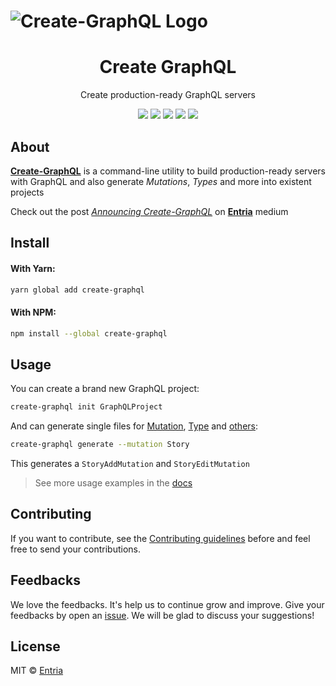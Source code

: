 # ![Create-GraphQL Logo](/media/logo.png)

<h1 align="center">Create GraphQL</h1>
<p align="center">
  Create production-ready GraphQL servers
</p>

<p align="center">
  <a href="https://travis-ci.org/graphql-community/create-graphql"><img src="https://travis-ci.org/graphql-community/create-graphql.svg?branch=master"></a>
  <a href="https://ci.appveyor.com/project/graphql-community/create-graphql/branch/master"><img src="https://ci.appveyor.com/api/projects/status/cpxul2ofnyf6ypy8/branch/master?svg=true"></a>
  <a href="https://codecov.io/gh/graphql-community/create-graphql"><img src="https://img.shields.io/codecov/c/github/graphql-community/create-graphql.svg"></a>
  <a href="https://github.com/airbnb/javascript"><img src="https://img.shields.io/badge/code%20style-airbnb-blue.svg"></a>
  <a href="https://github.com/graphql-community/create-graphql/issues"><img src="https://img.shields.io/badge/contributions-welcome-brightgreen.svg?style=flat"></a>
</p>



## About
**[Create-GraphQL](https://github.com/graphql-community/create-graphql)** is a command-line utility to build production-ready servers with GraphQL and also generate *Mutations*, *Types* and more into existent projects

Check out the post *[Announcing Create-GraphQL](https://medium.com/entria/announcing-create-graphql-17bdd81b9f96)* on **[Entria](https://medium.com/entria)** medium

## Install

#### With Yarn:
```sh
yarn global add create-graphql
```

#### With NPM:
```sh
npm install --global create-graphql
```

## Usage
You can create a brand new GraphQL project:
```sh
create-graphql init GraphQLProject
```

And can generate single files for [Mutation](docs/Commands.md#--mutation--m), [Type](docs/Commands.md#--type--t) and [others](docs/Commands.md#generate--g):
```sh
create-graphql generate --mutation Story
```
This generates a `StoryAddMutation` and `StoryEditMutation`

> See more usage examples in the [docs](docs)

## Contributing
If you want to contribute, see the [Contributing guidelines](CONTRIBUTING.md) before and feel free to send your contributions.

## Feedbacks

We love the feedbacks. It's help us to continue grow and improve. Give your feedbacks by open an [issue](https://github.com/graphql-community/create-graphql/issues/new). We will be glad to discuss your suggestions!

## License

MIT © [Entria](http://github.com/entria)
